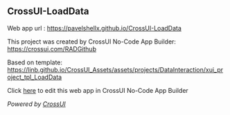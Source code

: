 ## CrossUI-LoadData
Web app url : https://pavelshellx.github.io/CrossUI-LoadData

This project was created by CrossUI No-Code App Builder: https://crossui.com/RADGithub

Based on template: https://linb.github.io/CrossUI_Assets/assets/projects/DataInteraction/xui_project_tpl_LoadData

Click [here](https://crossui.com/RADGithub/#!from=github&owner=pavelshellx&repo=CrossUI-LoadData) to edit this web app in CrossUI No-Code App Builder

<i>Powered by [CrossUI](https://crossui.com)</i>
